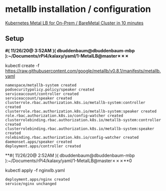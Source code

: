 # metallb installation / configuration

[Kubernetes Metal LB for On-Prem / BareMetal Cluster in 10 minutes](https://medium.com/@JockDaRock/kubernetes-metal-lb-for-on-prem-baremetal-cluster-in-10-minutes-c2eaeb3fe813)

## Setup

**#( 11/26/20@ 3:52AM )( dbuddenbaum@dbuddenbaum-mbp ):~/Documents/rPi4/kalaxy/yaml/1-MetalLB@master✗✗✗**

   kubectl create -f https://raw.githubusercontent.com/google/metallb/v0.8.1/manifests/metallb.yaml
   
```   
namespace/metallb-system created
podsecuritypolicy.policy/speaker created
serviceaccount/controller created
serviceaccount/speaker created
clusterrole.rbac.authorization.k8s.io/metallb-system:controller created
clusterrole.rbac.authorization.k8s.io/metallb-system:speaker created
role.rbac.authorization.k8s.io/config-watcher created
clusterrolebinding.rbac.authorization.k8s.io/metallb-system:controller created
clusterrolebinding.rbac.authorization.k8s.io/metallb-system:speaker created
rolebinding.rbac.authorization.k8s.io/config-watcher created
daemonset.apps/speaker created
deployment.apps/controller created
```

**#( 11/26/20@ 2:52AM )( dbuddenbaum@dbuddenbaum-mbp ):~/Documents/rPi4/kalaxy/yaml/1-MetalLB@master✗✗✗**0
 
   kubectl apply -f nginxlb.yaml

```
deployment.apps/nginx created
service/nginx unchanged
```

